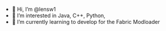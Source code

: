 - 👋 Hi, I’m @lensw1
- 👀 I’m interested in Java, C++, Python, 
- 🌱 I’m currently learning to develop for the Fabric Modloader

